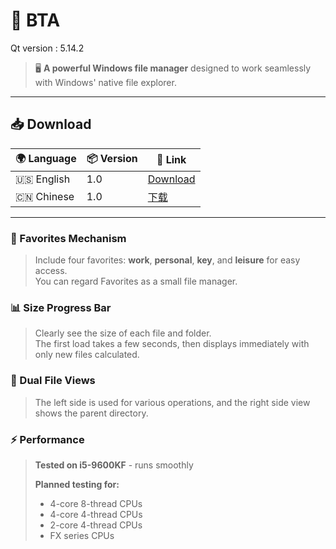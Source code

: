 # 🔧 BTA

Qt version : 5.14.2

> 🖥️ **A powerful Windows file manager** designed to work seamlessly with Windows' native file explorer.

---

## 📥 Download

| 🌍 Language | 📦 Version | 🔗 Link |
|-------------|------------|---------|
| 🇺🇸 English | 1.0 | [Download](https://github.com/zz137yd/BTA/releases/tag/E-1.0) |
| 🇨🇳 Chinese | 1.0 | [下载](https://github.com/zz137yd/BTA/releases/tag/C-1.0) |

---

### 📌 Favorites Mechanism
> Include four favorites: **work**, **personal**, **key**, and **leisure** for easy access.  
> You can regard Favorites as a small file manager.



### 📊 Size Progress Bar
> Clearly see the size of each file and folder.  
> The first load takes a few seconds, then displays immediately with only new files calculated.

### 📁 Dual File Views
> The left side is used for various operations, and the right side view shows the parent directory.

### ⚡ Performance
> **Tested on i5-9600KF** - runs smoothly  
> 
> **Planned testing for:**
> - 4-core 8-thread CPUs
> - 4-core 4-thread CPUs  
> - 2-core 4-thread CPUs
> - FX series CPUs
